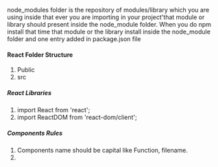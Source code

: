 <!-- @format -->

node_modules folder is the repository of modules/library which you are using inside that ever you are importing in your project'that module or library should present inside the node_module folder. When you do npm install that time that module or the library install inside the node_module folder and one entry added in package.json file

#### React Folder Structure

1. Public
2. src

##### React Libraries

1. import React from 'react';
2. import ReactDOM from 'react-dom/client';

##### Components Rules

1. Components name should be capital like Function, filename.
2.

